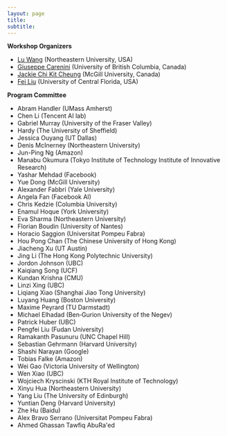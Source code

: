 ```yaml
---
layout: page
title: 
subtitle:
---
```



**Workshop Organizers**

* [Lu Wang](http://www.ccs.neu.edu/home/luwang/) (Northeastern University, USA)
* [Giuseppe Carenini](http://www.cs.ubc.ca/~carenini/) (University of British Columbia, Canada)
* [Jackie Chi Kit Cheung](http://cs.mcgill.ca/~jcheung/) (McGill University, Canada)
* [Fei Liu](http://www.cs.ucf.edu/~feiliu/) (University of Central Florida, USA)



**Program Committee**

* Abram Handler (UMass Amherst)
* Chen Li (Tencent AI lab)
* Gabriel Murray (University of the Fraser Valley)
* Hardy (The University of Sheffield)
* Jessica Ouyang (UT Dallas)
* Denis McInerney (Northeastern University)
* Jun-Ping Ng (Amazon)
* Manabu Okumura (Tokyo Institute of Technology Institute of Innovative Research)
* Yashar Mehdad (Facebook)
* Yue Dong (McGill University)
* Alexander Fabbri (Yale University)
* Angela Fan (Facebook AI)
* Chris Kedzie (Columbia University)
* Enamul Hoque (York University)
* Eva Sharma (Northeastern University)
* Florian Boudin (University of Nantes)
* Horacio Saggion (Universitat Pompeu Fabra)
* Hou Pong Chan (The Chinese University of Hong Kong)
* Jiacheng Xu (UT Austin)
* Jing Li (The Hong Kong Polytechnic University)
* Jordon Johnson (UBC)
* Kaiqiang Song (UCF)
* Kundan Krishna (CMU)
* Linzi Xing (UBC)
* Liqiang Xiao (Shanghai Jiao Tong University)
* Luyang Huang (Boston University)
* Maxime Peyrard (TU Darmstadt)
* Michael Elhadad (Ben‑Gurion University of the Negev)
* Patrick Huber (UBC)
* Pengfei Liu (Fudan University)
* Ramakanth Pasunuru (UNC Chapel Hill)
* Sebastian Gehrmann (Harvard University)
* Shashi Narayan (Google)
* Tobias Falke (Amazon)
* Wei Gao (Victoria University of Wellington)
* Wen Xiao (UBC)
* Wojciech Kryscinski (KTH Royal Institute of Technology)
* Xinyu Hua (Northeastern University)
* Yang Liu (The University of Edinburgh)
* Yuntian Deng (Harvard University)
* Zhe Hu (Baidu)
* Alex Bravo Serrano (Universitat Pompeu Fabra)
* Ahmed Ghassan Tawfiq AbuRa'ed 


